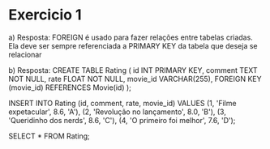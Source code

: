<h1>Exercicio 1</h1>

<p>
a) Resposta:
FOREIGN é usado para fazer relações entre tabelas criadas. Ela deve ser sempre referenciada a PRIMARY KEY da tabela que deseja se relacionar
</p>

<p>
b) Resposta:
CREATE TABLE Rating (
		id INT PRIMARY KEY,
    comment TEXT NOT NULL,
		rate FLOAT NOT NULL,
    movie_id VARCHAR(255),
    FOREIGN KEY (movie_id) REFERENCES Movie(id)
);


INSERT INTO Rating (id, comment, rate, movie_id) VALUES
(1, 'Filme expetacular', 8.6, 'A'),
(2, 'Revolução no lançamento', 8.0, 'B'),
(3, 'Queridinho dos nerds', 8.6, 'C'),
(4, 'O primeiro foi melhor', 7.6, 'D');

SELECT * FROM Rating;
</p>
